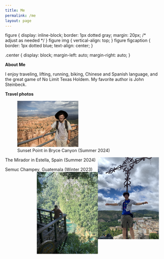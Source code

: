 ```yaml
---
title: Me
permalink: /me
layout: page
---
```


figure {
    display: inline-block;
    border: 1px dotted gray;
    margin: 20px; /* adjust as needed */
}
figure img {
    vertical-align: top;
}
figure figcaption {
    border: 1px dotted blue;
    text-align: center;
}

.center {
  display: block;
  margin-left: auto;
  margin-right: auto;
}

**About Me**

I enjoy traveling, lifting, running, biking, Chinese and Spanish language, and the great game of No Limit Texas Holdem. My favorite author is John Steinbeck. 

**Travel photos**

<figure>
    <img src="me-in-bryce-canyon.jpeg" width="200" height="auto" class="center"/>
    <figcaption>Sunset Point in Bryce Canyon (Summer 2024)
    </figcaption>
</figure>




The Mirador in Estella, Spain (Summer 2024)
<img src="me-in-spain.JPG" width="200" height="auto" align="right"/>


Semuc Champey, Guatemala (Winter 2023)
<img src="semuc-champey.jpeg" width="200" height="auto" align="right"/>
